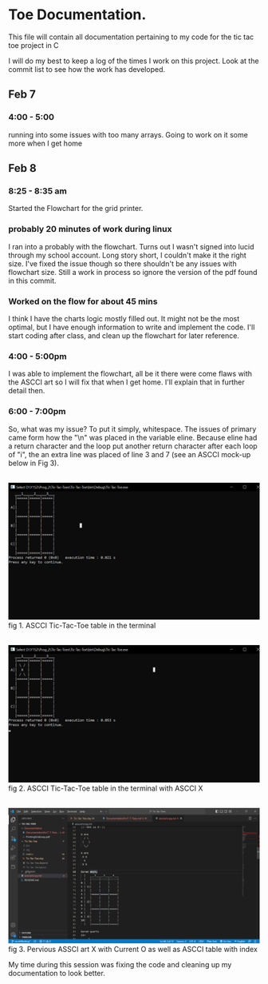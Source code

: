 # Toe Documentation.
This file will contain all documentation pertaining to my code for the tic tac toe project in C

I will do my best to keep a log of the times I work on this project. Look at the commit list to see how the work has developed.
## Feb 7
### 4:00 - 5:00
running into some issues with too many arrays. Going to work on it some more when I get home
## Feb 8
### 8:25 - 8:35 am
Started the Flowchart for the grid printer.
### probably 20 minutes of work during linux
I ran into a probably with the flowchart. Turns out I wasn't signed into lucid through my school account. Long story short, I couldn't make it the right size. I've fixed the issue though so there shouldn't be any issues with flowchart size. Still a work in process so ignore the version of the pdf found in this commit.
### Worked on the flow for about 45 mins
I think I have the charts logic mostly filled out. It might not be the most optimal, but I have enough information to write and implement the code. I'll start coding after class, and clean up the flowchart for later reference.
### 4:00 - 5:00pm
I was able to implement the flowchart, all be it there were come flaws with the ASCCI art so I will fix that when I get home. I'll explain that in further detail then.
### 6:00 - 7:00pm
So, what was my issue? To put it simply, whitespace. The issues of primary came form how the "\n" was placed in the variable eline. Because eline had a return character and the loop put another return character after each loop of "i", the an extra line was placed of line 3 and 7 (see an ASCCI mock-up below in Fig 3). 

</br>![ASCCI_TICTACTOE](ASCCI_TERMINAL.png)
fig 1. ASCCI Tic-Tac-Toe table in the terminal

</br>![ASCCI_TICTACTOE](ASCCI_TERMINAL_WITH_X.png)
fig 2. ASCCI Tic-Tac-Toe table in the terminal with ASCCI X

</br>![ASCCI_TICTACTOE](OLD_ASCCI.png)
fig 3. Pervious ASSCI art X with Current O as well as ASCCI table with index

My time during this session was fixing the code and cleaning up my documentation to look better.